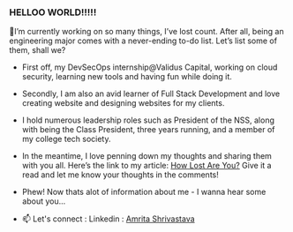 ### HELLOO WORLD!!!!!

🔭I’m currently working on so many things, I’ve lost count. After all, being an engineering major comes with a never-ending to-do list. Let’s list some of them, shall we?
- First off, my DevSecOps internship@Validus Capital, working on cloud security, learning new tools and having fun while doing it.
- Secondly, I am also an avid learner of Full Stack Development and love creating website and designing websites for my clients.
- I hold numerous leadership roles such as President of the NSS, along with being the Class President, three years running, and a member of my college tech society.
- In the meantime, I love penning down my thoughts and sharing them with you all. Here’s the link to my article: [How Lost Are You?](https://medium.com/@amriii/how-lost-are-you-68f8d3cf9d31) Give it a read and let me know your thoughts in the comments! 

- Phew! Now thats alot of information about me - I wanna hear some about you...
  
- 📫 Let's connect : Linkedin : [Amrita Shrivastava](https://www.linkedin.com/in/amrita-shrivastava-967a28202/)
